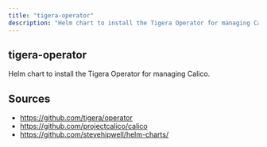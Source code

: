 ```yaml
---
title: "tigera-operator"
description: "Helm chart to install the Tigera Operator for managing Calico."
---
```


## tigera-operator

Helm chart to install the Tigera Operator for managing Calico.

## Sources

- https://github.com/tigera/operator
- https://github.com/projectcalico/calico
- https://github.com/stevehipwell/helm-charts/

